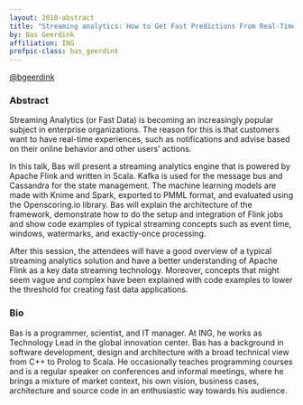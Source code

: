 ```yaml
---
layout: 2018-abstract
title: "Streaming analytics: How to Get Fast Predictions From Real-Time Data with Flink, Kafka, and Cassandra"
by: Bas Geerdink
affiliation: ING
profpic-class: bas_geerdink
---
```


[@bgeerdink](https://twitter.com/bgeerdink)
<br/>

### Abstract

Streaming Analytics (or Fast Data) is becoming an increasingly popular
subject in enterprise organizations. The reason for this is that
customers want to have real-time experiences, such as notifications
and advise based on their online behavior and other users’ actions.

In this talk, Bas will present a streaming analytics engine that is
powered by Apache Flink and written in Scala. Kafka is used for the
message bus and Cassandra for the state management. The machine
learning models are made with Knime and Spark, exported to PMML
format, and evaluated using the Openscoring.io library. Bas will
explain the architecture of the framework, demonstrate how to do the
setup and integration of Flink jobs and show code examples of typical
streaming concepts such as event time, windows, watermarks, and
exactly-once processing.

After this session, the attendees will have a good overview of a
typical streaming analytics solution and have a better understanding
of Apache Flink as a key data streaming technology. Moreover, concepts
that might seem vague and complex have been explained with code
examples to lower the threshold for creating fast data applications.

### Bio

Bas is a programmer, scientist, and IT manager. At ING, he works as
Technology Lead in the global innovation center. Bas has a background
in software development, design and architecture with a broad
technical view from C++ to Prolog to Scala. He occasionally teaches
programming courses and is a regular speaker on conferences and
informal meetings, where he brings a mixture of market context, his
own vision, business cases, architecture and source code in an
enthusiastic way towards his audience.

